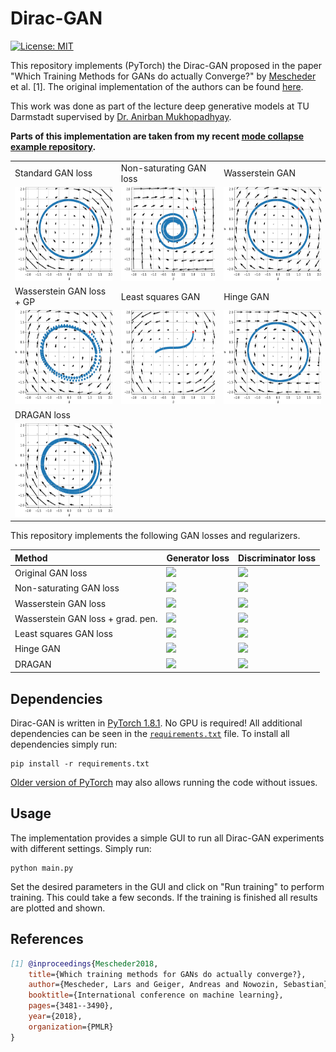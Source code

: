 # Dirac-GAN
[![License: MIT](https://img.shields.io/badge/License-MIT-yellow.svg)](https://github.com/ChristophReich1996/Cell-DETR/blob/master/LICENSE)

This repository implements (PyTorch) the Dirac-GAN proposed in the paper "Which Training Methods for GANs do actually Converge?" by [Mescheder](https://github.com/LMescheder) et al. [1]. The original implementation of the authors can be found [here](https://github.com/LMescheder/GAN_stability).

This work was done as part of the lecture deep generative models at TU Darmstadt supervised by [Dr. Anirban Mukhopadhyay](https://www.informatik.tu-darmstadt.de/gris/startseite_1/team/team_details_60224.en.jsp).

**Parts of this implementation are taken from my recent [mode collapse example repository](https://github.com/ChristophReich1996/Mode_Collapse).**

<table>
  <tr>
    <td> Standard GAN loss </td>
    <td> Non-saturating GAN loss </td>
    <td> Wasserstein GAN </td>
  </tr> 
  <tr>
    <td> <img src="/images/standard_gan.png"  alt="1" width = 200px height = 150px ></td>
    <td> <img src="/images/non_saturating_gan.png" alt="2" width = 200px height = 150px></td>
    <td> <img src="/images/wasserstein_gan.png"  alt="3" width = 200px height = 150px ></td>
  </tr> 
  <tr>
    <td> Wasserstein GAN loss + GP </td>
    <td> Least squares GAN </td>
    <td> Hinge GAN </td>
  </tr> 
  <tr>
    <td> <img src="/images/wasserstein_gp_gan.png"  alt="5" width = 200px height = 150px ></td>
    <td> <img src="/images/ls_gan.png" alt="6" width = 200px height = 150px></td>
    <td> <img src="/images/hinge_gan.png"  alt="7" width = 200px height = 150px ></td>
  </tr>
  <tr>
    <td> DRAGAN loss </td>
  </tr> 
  <tr>
    <td> <img src="/images/dra_gan.png"  alt="5" width = 200px height = 150px ></td>
  </tr>
</table>

This repository implements the following GAN losses and regularizers.

| Method | Generator loss | Discriminator loss |
| :--- | :--- | :--- |
| Original GAN loss | <img src="https://render.githubusercontent.com/render/math?math=\mathcal{L}^{\text{GAN}}_{D}=-\mathbb{E}_{x\sim p_{d}}[\log(D(x))] - \mathbb{E}_{\hat{x}\sim p_{g}}[\log(1 - D(\hat{x}))]"> | <img src="https://render.githubusercontent.com/render/math?math=\mathcal{L}_{G}^{\text{GAN}}=\mathbb{E}_{\hat{x}\sim p_{g}}[\log(1 - D(\hat{x}))]"> |
| Non-saturating GAN loss | <img src="https://render.githubusercontent.com/render/math?math=\mathcal{L}_{D}^{\text{NSGAN}}=-\mathbb{E}_{x\sim p_{d}}[\log(D(x))] - \mathbb{E}_{\hat{x}\sim p_{g}}[\log(1 - D(\hat{x}))]"> | <img src="https://render.githubusercontent.com/render/math?math=\mathcal{L}_{G}^{\text{NSGAN}}=-\mathbb{E}_{\hat{x}\sim p_{g}}[\log(D(\hat{x}))]"> |
| Wasserstein GAN loss | <img src="https://render.githubusercontent.com/render/math?math=\mathcal{L}_{D}^{\text{WGAN}}=-\mathbb{E}_{x\sim p_{d}}[D(x)] %2B \mathbb{E}_{\hat{x}\sim p_{g}}[D(\hat{x})]"> | <img src="https://render.githubusercontent.com/render/math?math=\mathcal{L}_{G}^{\text{WGAN}}=-\mathbb{E}_{\hat{x}\sim p_{g}}[D(\hat{x})]"> |
| Wasserstein GAN loss + grad. pen. | <img src="https://render.githubusercontent.com/render/math?math=\mathcal{L}_{D}^{\text{WGANGP}}=\mathcal{L}_{D}^{\text{WGAN}} %2B \lambda\mathbb{E}_{\hat{x}\sim p_{g}}[(\lvert\lvert\nabla D(\alpha x %2B (1 - \alpha \hat{x}))\rvert\rvert_{2} - 1)^2]"> | <img src="https://render.githubusercontent.com/render/math?math=\mathcal{L}_{G}^{\text{WGANGP}}=\mathcal{L}_{G}^{\text{WGAN}}"> |
| Least squares GAN loss | <img src="https://render.githubusercontent.com/render/math?math=\mathcal{L}^{\text{LSGAN}}_{D}=-\mathbb{E}_{x\sim p_{d}}[(D(x) - 1)^2] %2B \mathbb{E}_{\hat{x}\sim p_{g}}[D(\hat{x})^2]"> | <img src="https://render.githubusercontent.com/render/math?math=\mathcal{L}^{\text{LSGAN}}_{G}=-\mathbb{E}_{\hat{x}\sim p_{g}}[(D(\hat{x} - 1))^2]"> |
| Hinge GAN | <img src="https://render.githubusercontent.com/render/math?math=\mathcal{L}^{\text{LSGAN}}_{D}=-\mathbb{E}_{x\sim p_{d}}[\min(0, D(x)-1] - \mathbb{E}_{\hat{x}\sim p_{g}}[\min(0, -D(\hat{x})-1)]"> | <img src="https://render.githubusercontent.com/render/math?math=\mathcal{L}^{\text{LSGAN}}_{G}=\mathcal{L}^{\text{WGAN}}_{G}"> |
| DRAGAN | <img src="https://render.githubusercontent.com/render/math?math=\mathcal{L}_{D}^{\text{DRAGAN}}=\mathcal{L}_{D}^{\text{GAN}} %2B \lambda\mathbb{E}_{\hat{x}\sim p_{d} %2B \mathcal{N}(0, c)}[(\lvert\lvert\nabla D(\hat{x})\rvert\rvert_{2} - 1)^2]"> | <img src="https://render.githubusercontent.com/render/math?math=\mathcal{L}_{G}^{\text{DRAGAN}}=\mathcal{L}_{G}^{\text{GAN}}"> |

## Dependencies

Dirac-GAN is written in [PyTorch 1.8.1](https://pytorch.org/). No GPU is required! All additional dependencies can be seen in the [`requirements.txt`](requirements.txt) file. To install all dependencies simply run:

```shellscript
pip install -r requirements.txt
```

[Older version of PyTorch](https://pytorch.org/get-started/previous-versions/) may also allows running the code without issues.

## Usage

The implementation provides a simple GUI to run all Dirac-GAN experiments with different settings. Simply run:

```shell script
python main.py
```

Set the desired parameters in the GUI and click on "Run training" to perform training. This could take a few seconds. If the training
is finished all results are plotted and shown.

## References

```bibtex
[1] @inproceedings{Mescheder2018,
    title={Which training methods for GANs do actually converge?},
    author={Mescheder, Lars and Geiger, Andreas and Nowozin, Sebastian},
    booktitle={International conference on machine learning},
    pages={3481--3490},
    year={2018},
    organization={PMLR}
}
```
